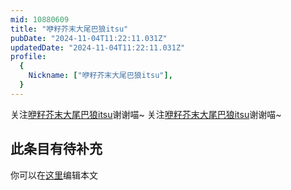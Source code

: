 ```yaml
---
mid: 10880609
title: "咿籽芥末大尾巴狼itsu"
pubDate: "2024-11-04T11:22:11.031Z"
updatedDate: "2024-11-04T11:22:11.031Z"
profile:
  {
    Nickname: ["咿籽芥末大尾巴狼itsu"],
  }
---
```


关注[咿籽芥末大尾巴狼itsu](https://space.bilibili.com/10880609)谢谢喵~ 关注[咿籽芥末大尾巴狼itsu](https://space.bilibili.com/10880609)谢谢喵~

## 此条目有待补充
你可以在[这里](https://github.com/Yuhanawa/VTuber.ICU/edit/master/src/content/v/咿籽芥末大尾巴狼itsu/index.md)编辑本文
